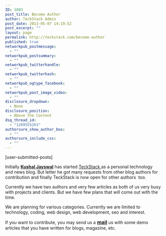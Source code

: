```yaml
---
ID: 1803
post_title: Become Author
author: TeckStack Admin
post_date: 2013-05-07 14:19:52
post_excerpt: ""
layout: page
permalink: http://teckstack.com/become-author
published: true
networkpub_postmessage:
  - ""
networkpub_postsummary:
  - ""
networkpub_twitterhandle:
  - ""
networkpub_twitterhash:
  - ""
networkpub_ogtype_facebook:
  - ""
networkpub_post_image_video:
  - ""
disclosure_dropdown:
  - None
disclosure_position:
  - Above the Content
dsq_thread_id:
  - "1269555263"
authorsure_show_author_box:
  - ""
authorsure_include_css:
  - ""
---
```

[user-submitted-posts]

Initially <strong><a title="LinkedIn Profile" href="http://in.linkedin.com/in/kutec" target="_blank">Kushal Jayswal</a></strong> has started <a title="TeckStack.com" href="http://teckstack.com" target="_blank">TeckStack </a>as a personal technology and news blog. But letter he got many requests from other blog authors for contribution and finally TeckStack is now open for other authors  too.

Currently we have two authors and very few articles as both of us very busy with projects and clients. But we have few plans that will come out with the time.

We are planning for various categories. Currently we are limited to technology, coding, web design, web development, seo and interest.

If you want to contribute, you may send us a<span style="font-size: medium;"> <strong><a title="contact@teckstack.com" href="mailto:contact@teckstack.com" target="_blank">mail</a></strong></span> us with some demo articles that you have written for blogs, magazine, etc.
